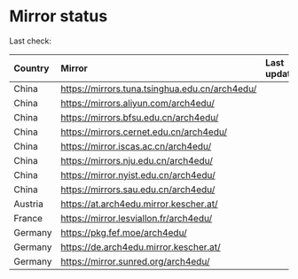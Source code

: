 <script src="./time.js"></script>
# Mirror status
Last check: <script type="text/javascript">localize(1700993865.180988);</script>

|Country|Mirror|Last update|
|:------|:-----|:----------|
|China|https://mirrors.tuna.tsinghua.edu.cn/arch4edu/|<script type="text/javascript">localize(1700937002);</script>|
|China|https://mirrors.aliyun.com/arch4edu/|<script type="text/javascript">localize(1700980144);</script>|
|China|https://mirrors.bfsu.edu.cn/arch4edu/|<script type="text/javascript">localize(1700937002);</script>|
|China|https://mirrors.cernet.edu.cn/arch4edu/|<script type="text/javascript">localize(1700937002);</script>|
|China|https://mirror.iscas.ac.cn/arch4edu/|<script type="text/javascript">localize(1700937002);</script>|
|China|https://mirrors.nju.edu.cn/arch4edu/|<script type="text/javascript">localize(1700937002);</script>|
|China|https://mirror.nyist.edu.cn/arch4edu/|<script type="text/javascript">localize(1700937002);</script>|
|China|https://mirrors.sau.edu.cn/arch4edu/|<script type="text/javascript">localize(1700980144);</script>|
|Austria|https://at.arch4edu.mirror.kescher.at/|<script type="text/javascript">localize(1700980144);</script>|
|France|https://mirror.lesviallon.fr/arch4edu/|<script type="text/javascript">localize(1700937002);</script>|
|Germany|https://pkg.fef.moe/arch4edu/|<script type="text/javascript">localize(1700980144);</script>|
|Germany|https://de.arch4edu.mirror.kescher.at/|<script type="text/javascript">localize(1700980144);</script>|
|Germany|https://mirror.sunred.org/arch4edu/|<script type="text/javascript">localize(1700980144);</script>|

<script src="./tablefilter/tablefilter.js"></script>
<script src="./table.js"></script>